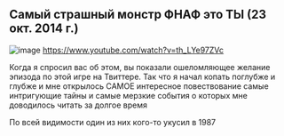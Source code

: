 ## Самый страшный монстр ФНАФ это ТЫ (23 окт. 2014 г.)
![image](https://user-images.githubusercontent.com/87380272/137780591-f7cabf3f-b646-4b19-bfbc-0e3df818a8cc.png)
https://www.youtube.com/watch?v=th_LYe97ZVc

Когда я спросил вас об этом, вы показали ошеломляющее желание эпизода по этой игре на Твиттере. Так что я начал копать поглубже и глубже и мне открылось САМОЕ интересное повествование самые интригующие тайны и самые мерзкие события о которых мне доводилось читать за долгое время

По всей видимости один из них кого-то укусил в 1987
